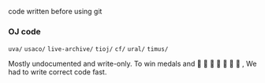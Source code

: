code written before using git

### OJ code
`uva/` `usaco/` `live-archive/` `tioj/`  `cf/` `ural/` `timus/`

Mostly undocumented and write-only.
To win medals and
:balloon: :balloon: :balloon: :balloon: :balloon: :balloon: :balloon:
, We had to write correct code fast.
